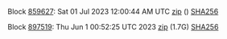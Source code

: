 Block [859627](https://testnet-insight.dashevo.org/insight/block/0000019b4bdac555d7975537e093d8489f2f531db6a21794f2090944fade99cf): Sat 01 Jul 2023 12:00:44 AM UTC [zip](https://dash-bootstrap-2.ams3.digitaloceanspaces.com/testnet/2023-07-01/bootstrap.dat.zip) () [SHA256](https://dash-bootstrap-2.ams3.digitaloceanspaces.com/testnet/2023-07-01/sha256.txt)

Block [897519](https://testnet-insight.dashevo.org/insight/block/000000053563e0994443beaa6c7ec916f558d0001c2d67980faa3c24df45433a): Thu Jun  1 00:52:25 UTC 2023 [zip](https://dash-bootstrap-2.ams3.digitaloceanspaces.com/testnet/2023-06-01/bootstrap.dat.zip) (1.7G) [SHA256](https://dash-bootstrap-2.ams3.digitaloceanspaces.com/testnet/2023-06-01/sha256.txt)
